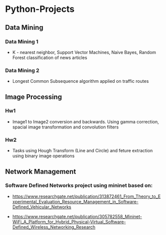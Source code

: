# Python-Projects

## Data Mining
### Data Mining 1
*   K - nearest neighbor, Support Vector Machines, Naive Bayes, Random Forest classification of news articles

### Data Mining 2
*   Longest Common Subsequence algorithm applied on traffic routes

## Image Processing
### Hw1
*   Image1 to Image2 conversion and backwards. Using gamma correction, spacial image transformation and convolution filters

### Hw2
*   Tasks using Hough Transform (Line and Circle) and feture extraction using binary image operations


## Network Management
###   Software Defined Networks project using mininet based on:
* https://www.researchgate.net/publication/313872461_From_Theory_to_Experimental_Evaluation_Resource_Management_in_Software-Defined_Vehicular_Networks

* https://www.researchgate.net/publication/305782558_Mininet-WiFi_A_Platform_for_Hybrid_Physical-Virtual_Software-Defined_Wireless_Networking_Research
